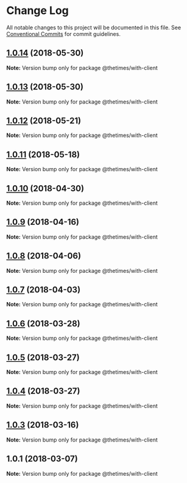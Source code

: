 # Change Log

All notable changes to this project will be documented in this file.
See [Conventional Commits](https://conventionalcommits.org) for commit guidelines.

<a name="1.0.14"></a>
## [1.0.14](https://github.com/newsuk/times-xnative/compare/@thetimes/with-client@1.0.13...@thetimes/with-client@1.0.14) (2018-05-30)




**Note:** Version bump only for package @thetimes/with-client

<a name="1.0.13"></a>
## [1.0.13](https://github.com/newsuk/times-xnative/compare/@thetimes/with-client@1.0.12...@thetimes/with-client@1.0.13) (2018-05-30)




**Note:** Version bump only for package @thetimes/with-client

<a name="1.0.12"></a>
## [1.0.12](https://github.com/newsuk/times-xnative/compare/@thetimes/with-client@1.0.11...@thetimes/with-client@1.0.12) (2018-05-21)




**Note:** Version bump only for package @thetimes/with-client

<a name="1.0.11"></a>
## [1.0.11](https://github.com/newsuk/times-xnative/compare/@thetimes/with-client@1.0.10...@thetimes/with-client@1.0.11) (2018-05-18)




**Note:** Version bump only for package @thetimes/with-client

<a name="1.0.10"></a>
## [1.0.10](https://github.com/newsuk/times-xnative/compare/@thetimes/with-client@1.0.9...@thetimes/with-client@1.0.10) (2018-04-30)




**Note:** Version bump only for package @thetimes/with-client

<a name="1.0.9"></a>
## [1.0.9](https://github.com/newsuk/times-xnative/compare/@thetimes/with-client@1.0.8...@thetimes/with-client@1.0.9) (2018-04-16)




**Note:** Version bump only for package @thetimes/with-client

<a name="1.0.8"></a>
## [1.0.8](https://github.com/newsuk/times-xnative/compare/@thetimes/with-client@1.0.7...@thetimes/with-client@1.0.8) (2018-04-06)




**Note:** Version bump only for package @thetimes/with-client

<a name="1.0.7"></a>
## [1.0.7](https://github.com/newsuk/times-xnative/compare/@thetimes/with-client@1.0.6...@thetimes/with-client@1.0.7) (2018-04-03)




**Note:** Version bump only for package @thetimes/with-client

<a name="1.0.6"></a>
## [1.0.6](https://github.com/newsuk/times-xnative/compare/@thetimes/with-client@1.0.5...@thetimes/with-client@1.0.6) (2018-03-28)




**Note:** Version bump only for package @thetimes/with-client

<a name="1.0.5"></a>
## [1.0.5](https://github.com/newsuk/times-xnative/compare/@thetimes/with-client@1.0.4...@thetimes/with-client@1.0.5) (2018-03-27)




**Note:** Version bump only for package @thetimes/with-client

<a name="1.0.4"></a>
## [1.0.4](https://github.com/newsuk/times-xnative/compare/@thetimes/with-client@1.0.3...@thetimes/with-client@1.0.4) (2018-03-27)




**Note:** Version bump only for package @thetimes/with-client

<a name="1.0.3"></a>
## [1.0.3](https://github.com/newsuk/times-xnative/compare/@thetimes/with-client@1.0.1...@thetimes/with-client@1.0.3) (2018-03-16)




**Note:** Version bump only for package @thetimes/with-client

<a name="1.0.1"></a>
## 1.0.1 (2018-03-07)




**Note:** Version bump only for package @thetimes/with-client
